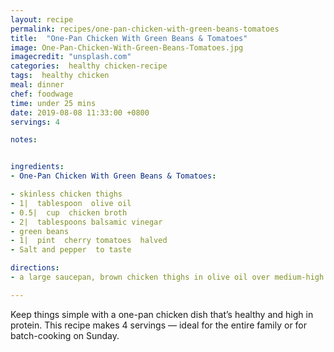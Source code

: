 ```yaml
---
layout: recipe
permalink: recipes/one-pan-chicken-with-green-beans-tomatoes
title:  "One-Pan Chicken With Green Beans & Tomatoes"
image: One-Pan-Chicken-With-Green-Beans-Tomatoes.jpg
imagecredit: "unsplash.com"
categories:  healthy chicken-recipe
tags:  healthy chicken
meal: dinner
chef: foodwage
time: under 25 mins
date: 2019-08-08 11:33:00 +0800
servings: 4

notes:


ingredients:
- One-Pan Chicken With Green Beans & Tomatoes:

- skinless chicken thighs
- 1|  tablespoon  olive oil
- 0.5|  cup  chicken broth
- 2|  tablespoons balsamic vinegar
- green beans
- 1|  pint  cherry tomatoes  halved
- Salt and pepper  to taste

directions:
- a large saucepan, brown chicken thighs in olive oil over medium-high heat. Add chicken broth and balsamic vinegar. Cover and reduce heat, simmering for 10 minutes. Add green beans and cherry tomatoes. Cover, cooking 3–4 minutes more or until green beans are tender and chicken is cooked through. Season with salt and pepper and serve.

---
```


Keep things simple with a one-pan chicken dish that’s healthy and high in protein. This recipe makes 4 servings — ideal for the entire family or for batch-cooking on Sunday.